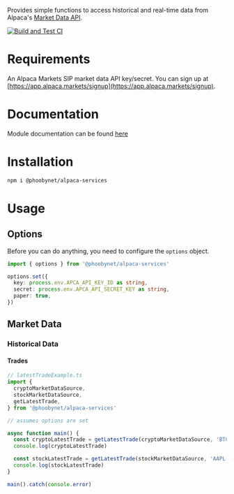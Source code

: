 Provides simple functions to access historical and real-time data from Alpaca's [Market Data API](https://alpaca.markets/docs/api-references/market-data-api/).

[![Build and Test CI](https://github.com/phoobynet/alpaca-services/actions/workflows/actions.yml/badge.svg)](https://github.com/phoobynet/alpaca-services/actions/workflows/actions.yml)

# Requirements

An Alpaca Markets SIP market data API key/secret. You can sign up at [https://app.alpaca.markets/signup](https://app.alpaca.markets/signup).

# Documentation

Module documentation can be found [here](https://phoobynet.github.io/alpaca-services/modules.html)

# Installation

```bash
npm i @phoobynet/alpaca-services
```

# Usage

## Options

Before you can do anything, you need to configure the `options` object.

```typescript
import { options } from '@phoobynet/alpaca-services'

options.set({
  key: process.env.APCA_API_KEY_ID as string,
  secret: process.env.APCA_API_SECRET_KEY as string,
  paper: true,
})
```

## Market Data

### Historical Data

#### Trades

```typescript
// latestTradeExample.ts
import {
  cryptoMarketDataSource,
  stockMarketDataSource,
  getLatestTrade,
} from '@phoobynet/alpaca-services'

// assumes options are set

async function main() {
  const cryptoLatestTrade = getLatestTrade(cryptoMarketDataSource, 'BTCUSD')
  console.log(cryptoLatestTrade)

  const stockLatestTrade = getLatestTrade(stockMarketDataSource, 'AAPL')
  console.log(stockLatestTrade)
}

main().catch(console.error)
```
